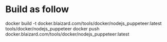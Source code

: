 # Build as follow
docker build -t docker.blaizard.com/tools/docker/nodejs_puppeteer:latest tools/docker/nodejs_puppeteer
docker push docker.blaizard.com/tools/docker/nodejs_puppeteer:latest

